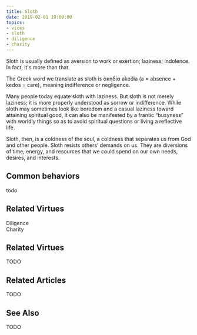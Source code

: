 ```yaml
---
title: Sloth
date: 2019-02-01 19:00:00
topics: 
- vices
- sloth
- diligence
- charity
---
```


Sloth is usually defined as aversion to work or exertion; laziness; indolence.
In fact, it's more than that.

The Greek word we translate as sloth is ἀκηδία akedia (a = absence + kedos =
care), meaning indifference or negligence.

Many people today equate sloth with laziness. But sloth is not merely laziness;
it is more properly understood as sorrow or indifference. While sloth may
sometimes look like boredom and a casual laziness toward attaining spiritual
good, it can also be manifested by a frantic “busyness” with worldly things so
as to avoid spiritual questions or living a reflective life.

Sloth, then, is a coldness of the soul, a coldness that separates us from God
and other people. Sloth resists others’ demands on us. They are diversions of
time, energy, and resources that we could spend on our own needs, desires, and
interests.

## Common behaviors
todo


## Related Virtues
Diligence  
Charity


## Related Virtues
TODO

## Related Articles
TODO

## See Also
TODO

